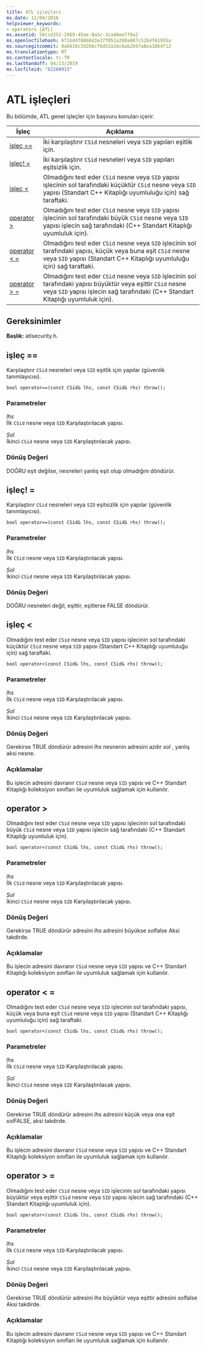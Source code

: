 ```yaml
---
title: ATL işleçleri
ms.date: 11/04/2016
helpviewer_keywords:
- operators [ATL]
ms.assetid: 58ccd252-2869-45ee-8a5c-3ca40ee7f8a2
ms.openlocfilehash: 6f1bd4f88b8d3a37f051a208a887c5264f61955a
ms.sourcegitcommit: 0ab61bc3d2b6cfbd52a16c6ab2b97a8ea1864f12
ms.translationtype: MT
ms.contentlocale: tr-TR
ms.lasthandoff: 04/23/2019
ms.locfileid: "62260915"
---
```

# <a name="atl-operators"></a>ATL işleçleri

Bu bölümde, ATL genel işleçler için başvuru konuları içerir.

|İşleç|Açıklama|
|--------------|-----------------|
|[işleç ==](#operator_eq_eq)|İki karşılaştırır `CSid` nesneleri veya `SID` yapıları eşitlik için.|
|[işleç! =](#operator_neq)|İki karşılaştırır `CSid` nesneleri veya `SID` yapıları eşitsizlik için.|
|[işleç <](#operator_lt)|Olmadığını test eder `CSid` nesne veya `SID` yapısı işlecinin sol tarafındaki küçüktür `CSid` nesne veya `SID` yapısı (Standart C++ Kitaplığı uyumluluğu için) sağ taraftaki.|
|[operator >](#operator_gt)|Olmadığını test eder `CSid` nesne veya `SID` yapısı işlecinin sol tarafındaki büyük `CSid` nesne veya `SID` yapısı işlecin sağ tarafındaki (C++ Standart Kitaplığı uyumluluk için).|
|[operator < =](#operator_lt__eq)|Olmadığını test eder `CSid` nesne veya `SID` işlecinin sol tarafındaki yapısı, küçük veya buna eşit `CSid` nesne veya `SID` yapısı (Standart C++ Kitaplığı uyumluluğu için) sağ taraftaki.|
|[operator > =](#operator_gt__eq)|Olmadığını test eder `CSid` nesne veya `SID` işlecinin sol tarafındaki yapısı büyüktür veya eşittir `CSid` nesne veya `SID` yapısı işlecin sağ tarafındaki (C++ Standart Kitaplığı uyumluluk için).|

## <a name="requirements"></a>Gereksinimler

**Başlık:** atlsecurity.h.

##  <a name="operator_eq_eq"></a>  işleç ==

Karşılaştırır `CSid` nesneleri veya `SID` eşitlik için yapılar (güvenlik tanımlayıcısı).

```
bool operator==(const CSid& lhs, const CSid& rhs) throw();
```

### <a name="parameters"></a>Parametreler

*lhs*<br/>
İlk `CSid` nesne veya `SID` Karşılaştırılacak yapısı.

*Sol*<br/>
İkinci `CSid` nesne veya `SID` Karşılaştırılacak yapısı.

### <a name="return-value"></a>Dönüş Değeri

DOĞRU eşit değilse, nesneleri yanlış eşit olup olmadığını döndürür.

##  <a name="operator_neq"></a>  işleç! =

Karşılaştırır `CSid` nesneleri veya `SID` eşitsizlik için yapılar (güvenlik tanımlayıcısı).

```
bool operator==(const CSid& lhs, const CSid& rhs) throw();
```

### <a name="parameters"></a>Parametreler

*lhs*<br/>
İlk `CSid` nesne veya `SID` Karşılaştırılacak yapısı.

*Sol*<br/>
İkinci `CSid` nesne veya `SID` Karşılaştırılacak yapısı.

### <a name="return-value"></a>Dönüş Değeri

DOĞRU nesneleri değil, eşittir, eşitlerse FALSE döndürür.

##  <a name="operator_lt"></a>  işleç <

Olmadığını test eder `CSid` nesne veya `SID` yapısı işlecinin sol tarafındaki küçüktür `CSid` nesne veya `SID` yapısı (Standart C++ Kitaplığı uyumluluğu için) sağ taraftaki.

```
bool operator<(const CSid& lhs, const CSid& rhs) throw();
```

### <a name="parameters"></a>Parametreler

*lhs*<br/>
İlk `CSid` nesne veya `SID` Karşılaştırılacak yapısı.

*Sol*<br/>
İkinci `CSid` nesne veya `SID` Karşılaştırılacak yapısı.

### <a name="return-value"></a>Dönüş Değeri

Gerekirse TRUE döndürür adresini *lhs* nesnenin adresini azdır *sol* , yanlış aksi nesne.

### <a name="remarks"></a>Açıklamalar

Bu işlecin adresini davranır `CSid` nesne veya `SID` yapısı ve C++ Standart Kitaplığı koleksiyon sınıfları ile uyumluluk sağlamak için kullanılır.

##  <a name="operator_gt"></a>  operator >

Olmadığını test eder `CSid` nesne veya `SID` yapısı işlecinin sol tarafındaki büyük `CSid` nesne veya `SID` yapısı işlecin sağ tarafındaki (C++ Standart Kitaplığı uyumluluk için).

```
bool operator<(const CSid& lhs, const CSid& rhs) throw();
```

### <a name="parameters"></a>Parametreler

*lhs*<br/>
İlk `CSid` nesne veya `SID` Karşılaştırılacak yapısı.

*Sol*<br/>
İkinci `CSid` nesne veya `SID` Karşılaştırılacak yapısı.

### <a name="return-value"></a>Dönüş Değeri

Gerekirse TRUE döndürür adresini *lhs* adresini büyükse *sol*false Aksi takdirde.

### <a name="remarks"></a>Açıklamalar

Bu işlecin adresini davranır `CSid` nesne veya `SID` yapısı ve C++ Standart Kitaplığı koleksiyon sınıfları ile uyumluluk sağlamak için kullanılır.

##  <a name="operator_lt__eq"></a>  operator < =

Olmadığını test eder `CSid` nesne veya `SID` işlecinin sol tarafındaki yapısı, küçük veya buna eşit `CSid` nesne veya `SID` yapısı (Standart C++ Kitaplığı uyumluluğu için) sağ taraftaki.

```
bool operator<(const CSid& lhs, const CSid& rhs) throw();
```

### <a name="parameters"></a>Parametreler

*lhs*<br/>
İlk `CSid` nesne veya `SID` Karşılaştırılacak yapısı.

*Sol*<br/>
İkinci `CSid` nesne veya `SID` Karşılaştırılacak yapısı.

### <a name="return-value"></a>Dönüş Değeri

Gerekirse TRUE döndürür adresini *lhs* adresini küçük veya ona eşit *sol*FALSE, aksi takdirde.

### <a name="remarks"></a>Açıklamalar

Bu işlecin adresini davranır `CSid` nesne veya `SID` yapısı ve C++ Standart Kitaplığı koleksiyon sınıfları ile uyumluluk sağlamak için kullanılır.

##  <a name="operator_gt__eq"></a>  operator > =

Olmadığını test eder `CSid` nesne veya `SID` işlecinin sol tarafındaki yapısı büyüktür veya eşittir `CSid` nesne veya `SID` yapısı işlecin sağ tarafındaki (C++ Standart Kitaplığı uyumluluk için).

```
bool operator<(const CSid& lhs, const CSid& rhs) throw();
```

### <a name="parameters"></a>Parametreler

*lhs*<br/>
İlk `CSid` nesne veya `SID` Karşılaştırılacak yapısı.

*Sol*<br/>
İkinci `CSid` nesne veya `SID` Karşılaştırılacak yapısı.

### <a name="return-value"></a>Dönüş Değeri

Gerekirse TRUE döndürür adresini *lhs* büyüktür veya eşittir adresini *sol*false Aksi takdirde.

### <a name="remarks"></a>Açıklamalar

Bu işlecin adresini davranır `CSid` nesne veya `SID` yapısı ve C++ Standart Kitaplığı koleksiyon sınıfları ile uyumluluk sağlamak için kullanılır.

